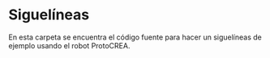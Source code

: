 # Siguelíneas

En esta carpeta se encuentra el código fuente para hacer un siguelíneas de ejemplo usando el robot ProtoCREA.

